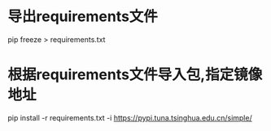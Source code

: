 # 导出requirements文件
pip freeze > requirements.txt
# 根据requirements文件导入包,指定镜像地址
pip install -r requirements.txt -i https://pypi.tuna.tsinghua.edu.cn/simple/
